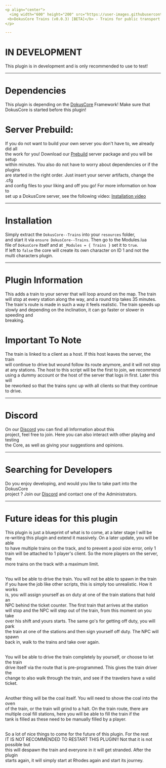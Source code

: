 ```yaml
---
<p align="center">
  <img width="600" height="200" src="https://user-images.githubusercontent.com/49053928/111937011-2e9b8080-8ac7-11eb-914a-a0d94380d611.gif"><br>
 <b>DokusCore Trains (v0.0.3) [BETA]</b> - Trains for public transport!.
</p>

---
```

# IN DEVELOPMENT
This plugin is in development and is only recommended to use to test!

---
# Dependencies
This plugin is depending on the [DokusCore](https://github.com/dokucore) Framework!
Make sure that DokusCore is started before this plugin!

# Server Prebuild:
If you do not want to build your own server you don't have to, we already did all   <br>
the work for you! Download our [Prebuild](https://github.com/DokusCore/Server-Prebuild) server package and you will be setup  <br>
within minutes. You also do not have to worry about dependencies or if the plugins <br>
are started in the right order. Just insert your server artifacts, change the .cfg <br>
and config files to your liking and off you go! For more information on how to <br>
set up a DokusCore server, see the following video: [Installation video](https://www.youtube.com/watch?v=NlJFFRzWvDE) <br>

---
# Installation
Simply extract the `DokusCore--Trains` into your `resources` folder, <br>
and start it via `ensure DokusCore--Trains`. Then go to the Modules.lua <br>
file of `DokusCore` itself and at `_Modules = { Trains }` set it to `true`. <br>
If left to `false` the core will create its own character on ID 1 and not the <br>
multi characters plugin.

---
# Plugin Information
This adds a train to your server that will loop around on the map. The train<br>
will stop at every station along the way, and a round trip takes 35 minutes.<br>
The train's route is made in such a way it feels realistic. The train speeds up<br>
slowly and depending on the inclination, it can go faster or slower in speeding and<br>
breaking.

# Important To Note
The train is linked to a client as a host. If this host leaves the server, the train<br>
will continue to drive but wound follow its route anymore, and it will not stop<br>
at any stations. The host to this script will be the first to join, we recommend<br>
using a dummy account or the host of the server that logs in first. Later this will<br>
be reworked so that the trains sync up with all clients so that they continue to drive.<br>

---
# Discord
On our [Discord](https://discord.com/invite/ksQRq25Hcz) you can find all Information about this<br>
project, feel free to join. Here you can also interact with other playing and testing<br>
the Core, as well as giving your suggestions and opinions.

---
# Searching for Developers
Do you enjoy developing, and would you like to take part into the DokusCore<br>
project ? Join our [Discord](https://discord.io/dokuscore) and contact one of the Administrators.

---
# Future ideas for this plugin
This plugin is just a blueprint of what is to come, at a later stage I will be<br>
re-writing this plugin and extend it massively. On a later update, you will be able<br>
to have multiple trains on the track, and to prevent a pool size error, only 1<br>
train will be attached to 1 player's client. So the more players on the server, the<br>
more trains on the track with a maximum limit.<br><br>

You will be able to drive the train. You will not be able to spawn in the train<br>
if you have the job like other scripts, this is simply too unrealistic. How it works<br>
is, you will assign yourself as on duty at one of the train stations that hold an<br>
NPC behind the ticket counter. The first train that arrives at the station<br>
will stop and the NPC will step out of the train, from this moment on you take<br>
over his shift and yours starts. The same go's for getting off duty, you will park<br>
the train at one of the stations and then sign yourself off duty. The NPC will spawn<br>
back in, walk to the trains and take over again.<br><br>

You will be able to drive the train completely by yourself, or choose to let the train<br>
drive itself via the route that is pre-programmed. This gives the train driver the<br>
change to also walk through the train, and see if the travelers have a valid ticket.<br><br>

Another thing will be the coal itself. You will need to shove the coal into the oven<br>
of the train, or the train will grind to a halt. On the train route, there are<br>
multiple coal fill stations, here you will be able to fill the train if the<br>
tank is filled as these need to be manually filled by a player.<br><br>

So a lot of nice things to come for the future of this plugin. For the rest<br>
IT IS NOT RECOMMENDED TO RESTART THIS PLUGIN!!  Not that it is not possible but<br>
this will despawn the train and everyone in it will get stranded. After the plugin<br>
starts again, it will simply start at Rhodes again and start its journey.<br>
